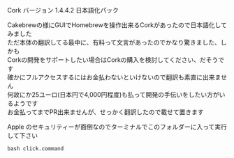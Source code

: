 Cork バージョン 1.4.4.2 日本語化パック

Cakebrewの様にGUIでHomebrewを操作出来るCorkがあったので日本語化してみました  
ただ本体の翻訳してる最中に、有料って文言があったのでかなり驚きました、しかも  
Corkの開発をサポートしたい場合はCorkの購入を検討してください、だそうです  
確かにフルアクセスするにはお金払わないといけないので翻訳も素直に出来ません  
何故にか25ユーロ(日本円で4,000円程度)も払って開発の手伝いをしたい方がいるようです  
お金払ってまでPR出来ませんが、せっかく翻訳したので載せて置きます

Apple のセキュリティーが面倒なのでターミナルでこのフォルダーに入って実行して下さい

`bash click.command`

